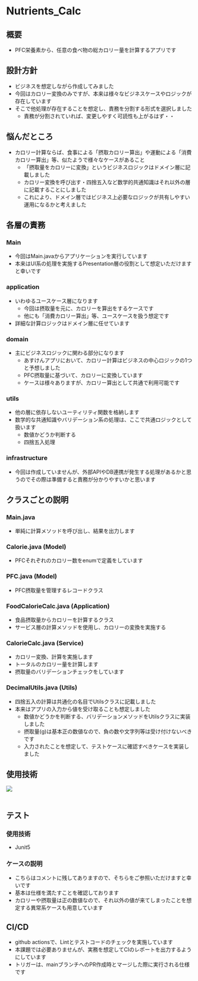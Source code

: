 # Nutrients_Calc
## 概要 
- PFC栄養素から、任意の食べ物の総カロリー量を計算するアプリです

## 設計方針
- ビジネスを想定しながら作成してみました
- 今回はカロリー変換のみですが、本来は様々なビジネスケースやロジックが存在しています
- そこで他処理が存在することを想定し、責務を分割する形式を選択しました
  - 責務が分割されていれば、変更しやすく可読性も上がるはず・・

## 悩んだところ
- カロリー計算ならば、食事による「摂取カロリー算出」や運動による「消費カロリー算出」等、似たようで様々なケースがあること
  - 「摂取量をカロリーに変換」というビジネスロジックはドメイン層に記載しました
  - カロリー変換を呼び出す・四捨五入など数学的共通知識はそれ以外の層に記載することにしました
  - これにより、ドメイン層ではビジネス上必要なロジックが共有しやすい運用になるかと考えました

## 各層の責務
### Main
- 今回はMain.javaからアプリケーションを実行しています
- 本来はUI系の処理を実施するPresentation層の役割として想定いただけますと幸いです

### application
- いわゆるユースケース層になります
  - 今回は摂取量を元に、カロリーを算出をするケースです
  - 他にも「消費カロリー算出」等、ユースケースを扱う想定です
- 詳細な計算ロジックはドメイン層に任せています

### domain
- 主にビジネスロジックに関わる部分になります
  - あすけんアプリにおいて、カロリー計算はビジネスの中心ロジックの1つと予想しました
  - PFC摂取量に基づいて、カロリーに変換しています
  - ケースは様々ありますが、カロリー算出として共通で利用可能です

### utils
- 他の層に依存しないユーティリティ関数を格納します
- 数学的な共通知識やバリデーション系の処理は、ここで共通ロジックとして扱います
  - 数値かどうか判断する
  - 四捨五入処理

### infrastructure
- 今回は作成していませんが、外部APIやDB連携が発生する処理があるかと思うのでその際は準備すると責務が分かりやすいかと思います

## クラスごとの説明
### Main.java
- 単純に計算メソッドを呼び出し、結果を出力します

### Calorie.java (Model)
- PFCそれぞれのカロリー数をenumで定義をしています

### PFC.java (Model)
- PFC摂取量を管理するレコードクラス

### FoodCalorieCalc.java (Application)
- 食品摂取量からカロリーを計算するクラス
- サービス層の計算メソッドを使用し、カロリーの変換を実施する

### CalorieCalc.java (Service)
- カロリー変換、計算を実施します
- トータルのカロリー量を計算します
- 摂取量のバリデーションチェックをしています

### DecimalUtils.java (Utils)
- 四捨五入の計算は共通化の名目でUtilsクラスに記載しました
- 本来はアプリの入力から値を受け取ることも想定しました
  - 数値かどうかを判断する、バリデーションメソッドをUtilsクラスに実装しました
  - 摂取量(g)は基本正の数値なので、負の数や文字列等は受け付けないべきです
  - 入力されたことを想定して、テストケースに確認すべきケースを実装しました

## 使用技術
<img src="https://skillicons.dev/icons?i=java,gradle,github,githubactions" /> <br /><br />

## テスト
### 使用技術
- Junit5

### ケースの説明
- こちらはコメントに残してありますので、そちらをご参照いただけますと幸いです
- 基本は仕様を満たすことを確認しております
- カロリーや摂取量は正の数値なので、それ以外の値が来てしまったことを想定する異常系ケースも用意しています

## CI/CD
- github actionsで、Lintとテストコードのチェックを実施しています
- 本課題では必要ありませんが、実務を想定してCIのレポートを出力するようにしています
- トリガーは、mainブランチへのPR作成時とマージした際に実行される仕様です
